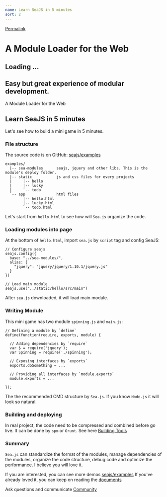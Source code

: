 ```yaml
---
name: Learn SeaJS in 5 minutes
sort: 2
---
```



[Permalink](http://seajs.org/docs/ "Permalink to A Module Loader for the Web")

# A Module Loader for the Web

## Loading ...

## Easy but great experience of modular development.

A Module Loader for the Web

## Learn SeaJS in 5 minutes

Let's see how to build a mini game in 5 minutes.

### File structure

The source code is on GitHub: [seajs/examples][1]


    examples/
      |-- sea-modules      seajs, jquery and other libs. This is the module's deploy folder.
      |-- static           js and css files for every projects
      |     |-- hello
      |     |-- lucky
      |     `-- todo
      `-- app              html files
            |-- hello.html
            |-- lucky.html
            `-- todo.html


Let's start from `hello.html` to see how will `Sea.js` organize the code.

### Loading modules into page

At the bottom of `hello.html`, import `sea.js` by `script` tag and config SeaJS:


    // Configure seajs
    seajs.config({
      base: "../sea-modules/",
      alias: {
        "jquery": "jquery/jquery/1.10.1/jquery.js"
      }
    })

    // Load main module
    seajs.use("../static/hello/src/main")


After `sea.js` downloaded, it will load main module.

### Writing Module

This mini game has two module `spinning.js` and `main.js`:


    // Defining a module by `define`
    define(function(require, exports, module) {

      // Adding dependencies by `require`
      var $ = require('jquery');
      var Spinning = require('./spinning');

      // Exposing interfaces by `exports`
      exports.doSomething = ...

      // Providing all interfaces by `module.exports`
      module.exports = ...

    });


The the recommended CMD structure by `Sea.js`. If you know `Node.js` it will look so natural.

### Building and deploying

In real project, the code need to be compressed and combined before go live.
It can be done by `spm` or `Grunt`. See here [Building Tools][2]

### Summary

`Sea.js` can standardize the format of the modules, manage dependencies of the modules, organize the code structure, debug code and optimize the performance. I believe you will love it.

If you are interested, you can see more demos [seajs/examples][3]
If you've already loved it, you can keep on reading the [documents][4]

Ask questions and communicate [Community][5]

   [1]: https://github.com/seajs/examples
   [2]: https://github.com/seajs/seajs/issues/538
   [3]: http://seajs.github.io/examples
   [4]: http://seajs.org#docs
   [5]: https://github.com/seajs/seajs/issues/271
